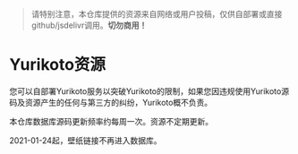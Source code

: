 > 请特别注意，本仓库提供的资源来自网络或用户投稿，仅供自部署或直接github/jsdelivr调用。**切勿商用！**

# Yurikoto资源

您可以自部署Yurikoto服务以突破Yurikoto的限制，如果您因违规使用Yurikoto源码及资源产生的任何与第三方的纠纷，Yurikoto概不负责。

本仓库数据库源码更新频率约每周一次。资源不定期更新。

2021-01-24起，壁纸链接不再进入数据库。